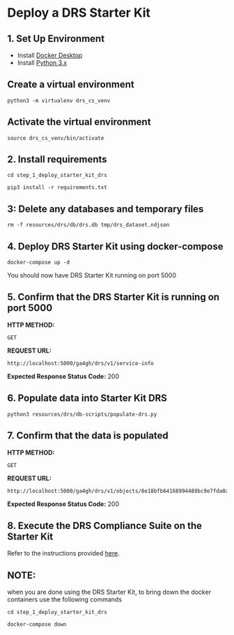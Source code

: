 # Deploy a DRS Starter Kit

## 1. Set Up Environment
- Install [Docker Desktop](https://docs.docker.com/get-docker/)
- Install [Python 3.x](https://www.python.org/downloads/)

## Create a virtual environment

```
python3 -m virtualenv drs_cs_venv
```

## Activate the virtual environment
```
source drs_cs_venv/bin/activate
```

## 2. Install requirements
```
cd step_1_deploy_starter_kit_drs
```
```
pip3 install -r requirements.txt
```

## 3: Delete any databases and temporary files
```
rm -f resources/drs/db/drs.db tmp/drs_dataset.ndjson
```

## 4. Deploy DRS Starter Kit using docker-compose
```
docker-compose up -d
```
You should now have DRS Starter Kit running on port 5000


## 5. Confirm that the DRS Starter Kit is running on port 5000 
**HTTP METHOD:**
```
GET
```
**REQUEST URL:**
```
http://localhost:5000/ga4gh/drs/v1/service-info
```
**Expected Response Status Code:** 200

## 6. Populate data into Starter Kit DRS
```
python3 resources/drs/db-scripts/populate-drs.py
```

## 7. Confirm that the data is populated
**HTTP METHOD:**
```
GET
```
**REQUEST URL:**
```
http://localhost:5000/ga4gh/drs/v1/objects/8e18bfb64168994489bc9e7fda0acd4f
```
**Expected Response Status Code:** 200


## 8. Execute the DRS Compliance Suite on the Starter Kit
Refer to the instructions provided [here](../step_2_run_drs_cs_on_sk_drs/RUN_DRS_CS.md).

## NOTE: 
when you are done using the DRS Starter Kit, to bring down the docker containers use the following commands
```
cd step_1_deploy_starter_kit_drs
```
```
docker-compose down
```